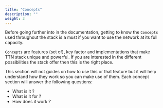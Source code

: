 ```yaml
---
title: "Concepts"
description: ""
weight: 3
---
```


Before going further into in the documentation, getting to know the `Concepts` used throughout
the stack is a must if you want to use the network at its full capacity.

`Concepts` are features (set of), key factor and implementations that make TTN stack unique and powerful. If you
are interested in the different possibilities the stack offer then this is the right place.

This section will not guides on how to use this or that feature but it will help understand how they work 
so you can make use of them.
Each concept section will answer the following questions:
* What is it ?
* What is it for ?
* How does it work ?
